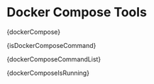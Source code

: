 # Docker Compose Tools

{dockerCompose}

{isDockerComposeCommand}

{dockerComposeCommandList}

{dockerComposeIsRunning}
